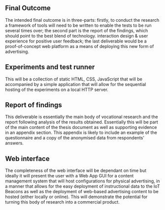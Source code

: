 <section>

# Final Outcome

The intended final outcome is in three-parts: firstly, to conduct the research a framework of tools will need to be written to enable the tests to be run several times over; the second part is the report of the findings, which should point to the best blend of technology. interaction design & user experience for positive user feedback; the last deliverable would be a proof-of-concept web platform as a means of deploying this new form of advertising.

## Experiments and test runner
This will be a collection of static HTML, CSS, JavaScript that will be accompanied by a simple application that will allow for the sequential hosting of the experiments on a local HTTP server.

## Report of findings
This deliverable is essentially the main body of vocational research and the report following analysis of the results obtained. Essentially this will be part of the main content of the thesis document as well as supporting evidence in an appendix section. This appendix is likely to include an example of the questionnaire and a copy of the anonymised data from respondents' answers.

## Web interface
The completeness of the web interface will be dependant on time but ideally it will present the user with a Web App GUI for a content management system that will host configurations for physical advertising, in a manner that allows for the easy deployment of instructional data to the IoT Beacons as well as the deployment of web-based advertising content to be hosted (either locally or online). This will demonstrate the potential for turning this body of research into a commercial product.


</section>
